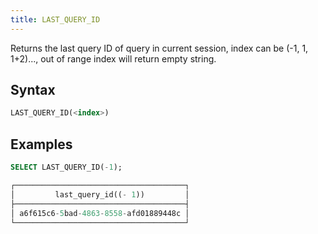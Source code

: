 ```yaml
---
title: LAST_QUERY_ID
---
```


Returns the last query ID of query in current session, index can be (-1, 1, 1+2)..., out of range index will return empty string.

## Syntax

```sql
LAST_QUERY_ID(<index>)
```

## Examples

```sql
SELECT LAST_QUERY_ID(-1);

┌──────────────────────────────────────┐
│         last_query_id((- 1))         │
├──────────────────────────────────────┤
│ a6f615c6-5bad-4863-8558-afd01889448c │
└──────────────────────────────────────┘
```